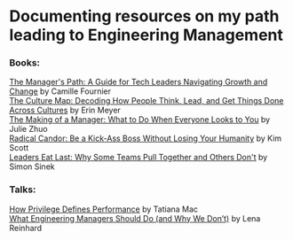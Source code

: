 # Documenting resources on my path leading to Engineering Management

### Books:

[The Manager's Path: A Guide for Tech Leaders Navigating Growth and Change](https://amzn.to/3tB08Zh) by Camille Fournier  
[The Culture Map: Decoding How People Think, Lead, and Get Things Done Across Cultures](https://amzn.to/3v9wcEd) by Erin Meyer  
[The Making of a Manager: What to Do When Everyone Looks to You](https://amzn.to/32vaIW8) by Julie Zhuo  
[Radical Candor: Be a Kick-Ass Boss Without Losing Your Humanity](https://amzn.to/3tyR3QT) by Kim Scott  
[Leaders Eat Last: Why Some Teams Pull Together and Others Don't](https://amzn.to/3sAO0X3) by Simon Sinek  


### Talks:
[How Privilege Defines Performance](https://www.youtube.com/watch?v=Hzs_8e3Xhhc) by Tatiana Mac  
[What Engineering Managers Should Do (and Why We Don’t)](https://www.youtube.com/watch?v=Q_bJVokYLRI) by Lena Reinhard
